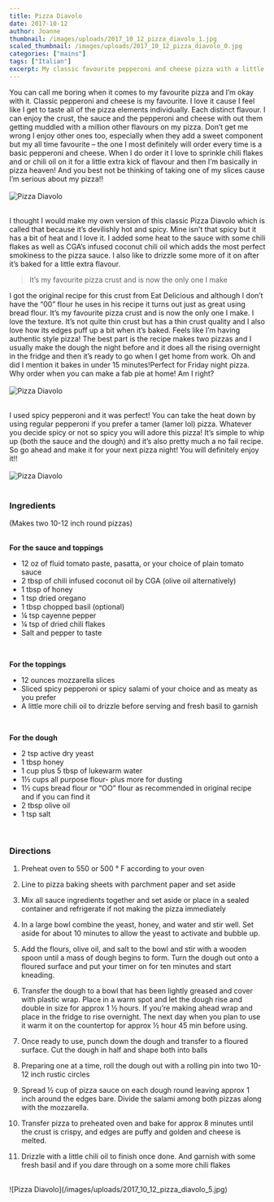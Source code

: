 ```yaml
---
title: Pizza Diavolo
date: 2017-10-12
author: Joanne
thumbnail: /images/uploads/2017_10_12_pizza_diavolo_1.jpg
scaled_thumbnail: /images/uploads/2017_10_12_pizza_diavolo_0.jpg
categories: ["mains"]
tags: ["Italian"]
excerpt: My classic favourite pepperoni and cheese pizza with a little extra heat
---
```


You can call me boring when it comes to my favourite pizza and I’m okay with it. Classic pepperoni and cheese is my favourite. I love it cause I feel like I get to taste all of the pizza elements individually. Each distinct flavour. I can enjoy the crust, the sauce and the pepperoni and cheese with out them getting muddled with a million other flavours on my pizza. Don’t get me wrong I enjoy other ones too, especially when they add a sweet component but my all time favourite &ndash; the one I most definitely will order every time is a basic pepperoni and cheese.  When I do order it I love to sprinkle chili flakes and or chili oil on it for a little extra kick of flavour and then I’m basically in pizza heaven! And you best not be thinking of taking one of my slices cause I’m serious about my pizza!!
<br>
<br>
![Pizza Diavolo](/images/uploads/2017_10_12_pizza_diavolo_2.jpg)
<br>
<br>

I thought I would make my own version of this classic Pizza Diavolo which is called that because it’s devilishly hot and spicy. Mine isn’t that spicy but it has a bit of heat and I love it.  I added some heat to the sauce with some chili flakes as well as CGA’s infused coconut chili oil which adds the most perfect smokiness to the pizza sauce. I also like to drizzle some more of it on after it’s baked for a little extra flavour.

> It’s my favourite pizza crust and is now the only one I make

I got the original recipe for this crust from Eat Delicious and although I don’t have the “00” flour he uses in his recipe it turns out just as great using bread flour.  It’s my favourite pizza crust and is now the only one I make. I love the texture. It’s not quite thin crust but has a thin crust quality and I also love how its edges puff up a bit when it’s baked. Feels like I’m having authentic style pizza! The best part is the recipe makes two pizzas and I usually make the dough the night before and it does all the rising overnight in the fridge and then it’s ready to go when I get home from work. Oh and did I mention it bakes in under 15 minutes!Perfect for Friday night pizza. Why order when you can make a fab pie at home! Am I right?
<br>
<br>
![Pizza Diavolo](/images/uploads/2017_10_12_pizza_diavolo_3.jpg)
<br>
<br>

I used spicy pepperoni and it was perfect! You can take the heat down by using regular pepperoni if you prefer a tamer (lamer lol) pizza. Whatever you decide spicy or not so spicy you will adore this pizza! It’s simple to whip up (both the sauce and the dough) and it’s also pretty much a no fail recipe. So go ahead and make it for your next pizza night! You will definitely enjoy it!!
<br>
<br>
![Pizza Diavolo](/images/uploads/2017_10_12_pizza_diavolo_4.jpg)
<br>
<br>

### Ingredients
(Makes two 10-12 inch round pizzas)
<br>
<br>

**For the sauce and toppings**

* 12 oz of fluid tomato paste, pasatta, or your choice of plain tomato sauce
* 2 tbsp of chili infused coconut oil by CGA (olive oil alternatively)
* 1 tbsp of honey
* 1 tsp dried oregano
* 1 tbsp chopped basil (optional)
* &frac14; tsp cayenne pepper
* &frac14; tsp of dried chili flakes
* Salt and pepper to taste
<br>

**For the toppings**

* 12 ounces mozzarella slices
* Sliced spicy pepperoni or spicy salami of your choice and as meaty as you prefer
* A little more chili oil to drizzle before serving and fresh basil to garnish
<br>

**For the dough**

* 2 tsp active dry yeast
* 1 tbsp honey
* 1 cup plus 5 tbsp of lukewarm water
* 1&frac12; cups all purpose flour- plus more for dusting
* 1&frac12; cups bread flour or “OO” flour as recommended in original recipe and if you can find it
* 2 tbsp olive oil
* 1 tsp salt
<br>

### Directions

1. Preheat oven to 550 or 500 &deg; F according to your oven

1. Line to pizza baking sheets with parchment paper and set aside

1. Mix all sauce ingredients together and set aside or place in a sealed container and refrigerate if not making the pizza immediately

1. In a large bowl combine the yeast, honey, and water and stir well. Set aside for about 10 minutes to allow the yeast to activate and bubble up.

1. Add the flours, olive oil, and salt to the bowl and stir with a wooden spoon until a mass of dough begins to form. Turn the dough out onto a floured surface and put your timer on for ten minutes and start kneading.

1. Transfer the dough to a bowl that has been lightly greased and cover with plastic wrap.  Place in a warm spot and let the dough rise and double in size for approx 1 &frac12; hours. If you’re making ahead wrap and place in the fridge to rise overnight. The next day when you plan to use it warm it on the countertop for approx &frac12; hour 45 min before using.

1. Once ready to use, punch down the dough and transfer to a floured surface. Cut the dough in half and shape both into balls

1. Preparing one at a time, roll the dough out with a rolling pin into two 10-12 inch rustic circles

1. Spread &frac12; cup of pizza sauce on each dough round leaving approx 1 inch around the edges bare.  Divide the salami among both pizzas along with the mozzarella.  

1. Transfer pizza to preheated oven and bake for approx 8 minutes until the crust is crispy, and edges are puffy and golden and cheese is melted.  

1. Drizzle with a little chili oil to finish once done. And garnish with some fresh basil and if you dare through on a some more chili flakes

<br>
![Pizza Diavolo](/images/uploads/2017_10_12_pizza_diavolo_5.jpg)
